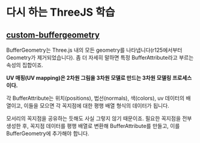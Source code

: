 # 다시 하는 ThreeJS 학습

## [custom-buffergeometry](https://threejs.org/manual/#ko/custom-buffergeometry)

BufferGeometry는 Three.js 내의 모든 geometry를 나타냅니다(r125에서부터 Geometry가 제거되었습니다). 좀 더 자세히 말하면 특정 BufferAttribute라고 부르는 속성의 집합이죠.

**UV 매핑(UV mapping)은 2차원 그림을 3차원 모델로 만드는 3차원 모델링 프로세스이다.**

각 BufferAttribute는 위치(positions), 법선(normals), 색(colors), uv 데이터의 배열이고, 이들을 모으면 각 꼭지점에 대한 평행 배열 형식의 데이터가 됩니다.

모서리의 꼭지점을 공유하는 듯해도 사실 그렇지 않기 때문이죠. 필요한 꼭지점을 전부 생성한 후, 꼭지점 데이터를 평행 배열로 변환해 BufferAttribute를 만들고, 이를 BufferGeometry에 추가해야 합니다.
